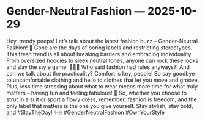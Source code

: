 # Gender-Neutral Fashion — 2025-10-29

Hey, trendy peeps! Let’s talk about the latest fashion buzz – Gender-Neutral Fashion! 🌈 Gone are the days of boring labels and restricting stereotypes. This fresh trend is all about breaking barriers and embracing individuality. From oversized hoodies to sleek neutral tones, anyone can rock these looks and slay the style game. 💃🕺🏽 Who said fashion had rules anyways?! And can we talk about the practicality? Comfort is key, people! So say goodbye to uncomfortable clothing and hello to clothes that let you move and groove. Plus, less time stressing about what to wear means more time for what truly matters – having fun and feeling fabulous! 🌟 So, whether you choose to strut in a suit or sport a flowy dress, remember: fashion is freedom, and the only label that matters is the one you give yourself. Stay stylish, stay bold, and #SlayTheDay! ✨🔥 #GenderNeutralFashion #OwnYourStyle